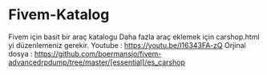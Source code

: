 # Fivem-Katalog
Fivem için basit bir araç katalogu
Daha fazla araç eklemek için carshop.html yi düzenlemeniz gerekir. Youtube : https://youtu.be/I16343FA-zQ
Orjinal dosya : https://github.com/boermansjo/fivem-advancedrpdump/tree/master/[essential]/es_carshop

